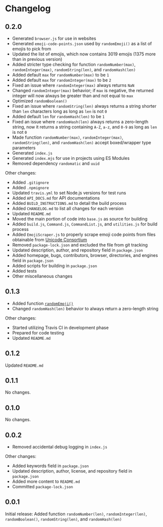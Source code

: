 # Changelog

## 0.2.0

* Generated `browser.js` for use in websites
* Generated `emoji-code-points.json` used by `randomEmoji()` as a list of emojis to pick from
* Updated the list of emojis, which now contains 3019 emojis (1375 more than in previous version)
* Added stricter type checking for function `randomNumber(max)`, `randomInteger(max)`, `randomString(len)`, and `randomHash(len)`
* Added default `max` for `randomNumber(max)` to be `1`
* Added default `max` for `randomInteger(max)` to be `2`
* Fixed an issue where `randomInteger(max)` always returns `NaN`
* Changed `randomInteger(max)` behavior; if `max` is negative, the returned integer will now always be greater than and not equal to `max`
* Optimized `randomBoolean()`
* Fixed an issue where `randomString(len)` always returns a string shorter than `len` characters long as long as `len` is not `0`
* Added default `len` for `randomHash(len)` to be `1`
* Fixed an issue where `randomHash(len)` always returns a zero-length string, now it returns a string containing `A-Z`, `a-z`, and `0-9` as long as `len` is not `0`
* Made function `randomNumber(max)`, `randomInteger(max)`, `randomString(len)`, and `randomHash(len)` accept boxed/wrapper type parameters
* Generated `index.js`
* Generated `index.mjs` for use in projects using ES Modules
* Removed dependency `randomatic` and `uuid`

Other changes:

* Added `.gitignore`
* Added `.npmignore`
* Updated `travis.yml` to set Node.js versions for test runs
* Added `API_DOCS.md` for API documentations
* Added `BUILD_INSTRUCTIONS.md` to detail the build process
* Added `CHANGELOG.md` to list all changes for each version
* Updated `README.md`
* Moved the main portion of code into `base.js` as source for building
* Added `build.js`, `Command.js`, `CommandList.js`, and `utilities.js` for build process
* Added `EmojiScraper.js` to properly scrape emoji code points from files obtainable from [Unicode Consortium](https://unicode.org/)
* Removed `package-lock.json` and excluded the file from git tracking
* Updated description, author, and repository field in `package.json`
* Added homepage, bugs, contributors, browser, directories, and engines field in `package.json`
* Added scripts for building in `package.json`
* Added tests
* Other miscellaneous changes

## 0.1.3

* Added function [`randomEmoji()`](/API_DOCS.md#randomemoji)
* Changed `randomHash(len)` behavior to always return a zero-length string

Other changes:

* Started utilizing Travis CI in development phase
* Prepared for code testing
* Updated `README.md`

## 0.1.2

Updated `README.md`

## 0.1.1

No changes.

## 0.1.0

No changes.

## 0.0.2

* Removed accidental debug logging in `index.js`

Other changes:

* Added keywords field in `package.json`
* Updated description, author, license, and repository field in `package.json`
* Added more content to `README.md`
* Committed `package-lock.json`

## 0.0.1

Initial release: Added function `randomNumber(len)`, `randomInteger(len)`, `randomBoolean()`, `randomString(len)`, and `randomHash(len)`
